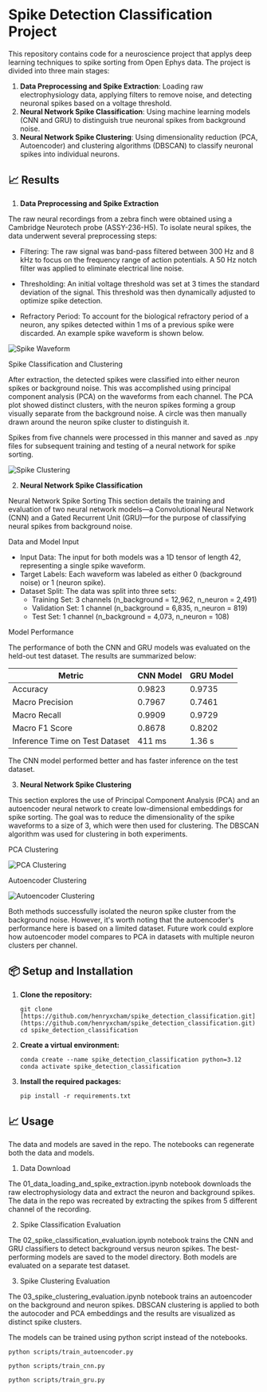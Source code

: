 # Spike Detection Classification Project

This repository contains code for a neuroscience project that applys deep learning techniques to spike sorting from Open Ephys data. The project is divided into three main stages:

1.  **Data Preprocessing and Spike Extraction**: Loading raw electrophysiology data, applying filters to remove noise, and detecting neuronal spikes based on a voltage threshold.
2.  **Neural Network Spike Classification**: Using machine learning models (CNN and GRU) to distinguish true neuronal spikes from background noise.
3.  **Neural Network Spike Clustering**: Using dimensionality reduction (PCA, Autoencoder) and clustering algorithms (DBSCAN) to classify neuronal spikes into individual neurons.

## 📈 Results

1. **Data Preprocessing and Spike Extraction** 

The raw neural recordings from a zebra finch were obtained using a Cambridge Neurotech probe (ASSY-236-H5). To isolate neural spikes, the data underwent several preprocessing steps:

- Filtering: The raw signal was band-pass filtered between 300 Hz and 8 kHz to focus on the frequency range of action potentials. A 50 Hz notch filter was applied to eliminate electrical line noise.

- Thresholding: An initial voltage threshold was set at 3 times the standard deviation of the signal. This threshold was then dynamically adjusted to optimize spike detection.

- Refractory Period: To account for the biological refractory period of a neuron, any spikes detected within 1 ms of a previous spike were discarded. An example spike waveform is shown below.

![Spike Waveform](images/spike_waveform.png)

Spike Classification and Clustering

After extraction, the detected spikes were classified into either neuron spikes or background noise. This was accomplished using principal component analysis (PCA) on the waveforms from each channel. The PCA plot showed distinct clusters, with the neuron spikes forming a group visually separate from the background noise. A circle was then manually drawn around the neuron spike cluster to distinguish it.

Spikes from five channels were processed in this manner and saved as .npy files for subsequent training and testing of a neural network for spike sorting.

![Spike Clustering](images/manual_clustering.png)

2. **Neural Network Spike Classification**

Neural Network Spike Sorting
This section details the training and evaluation of two neural network models—a Convolutional Neural Network (CNN) and a Gated Recurrent Unit (GRU)—for the purpose of classifying neural spikes from background noise.

Data and Model Input

- Input Data: The input for both models was a 1D tensor of length 42, representing a single spike waveform.
- Target Labels: Each waveform was labeled as either 0 (background noise) or 1 (neuron spike).
- Dataset Split: The data was split into three sets:
  - Training Set: 3 channels (n_background = 12,962, n_neuron = 2,491)
  - Validation Set: 1 channel (n_background = 6,835, n_neuron = 819)
  - Test Set: 1 channel (n_background = 4,073, n_neuron = 108)

Model Performance

The performance of both the CNN and GRU models was evaluated on the held-out test dataset. The results are summarized below:

Metric | CNN Model | GRU Model
--- | --- | ---
Accuracy | 0.9823 | 0.9735
Macro Precision | 0.7967 | 0.7461
Macro Recall | 0.9909 | 0.9729
Macro F1 Score | 0.8678 | 0.8202
Inference Time on Test Dataset | 411 ms | 1.36 s

The CNN model performed better and has faster inference on the test dataset.

3. **Neural Network Spike Clustering**

This section explores the use of Principal Component Analysis (PCA) and an autoencoder neural network to create low-dimensional embeddings for spike sorting. The goal was to reduce the dimensionality of the spike waveforms to a size of 3, which were then used for clustering. The DBSCAN algorithm was used for clustering in both experiments.

PCA Clustering

![PCA Clustering](/images/pca_clustering.png)

Autoencoder Clustering

![Autoencoder Clustering](/images/autoencoder_clustering.png)

Both methods successfully isolated the neuron spike cluster from the background noise. However, it's worth noting that the autoencoder's performance here is based on a limited dataset. Future work could explore how autoencoder model compares to PCA in datasets with multiple neuron clusters per channel.

## 📦 Setup and Installation

1.  **Clone the repository:**
    ```
    git clone [https://github.com/henryxcham/spike_detection_classification.git](https://github.com/henryxcham/spike_detection_classification.git)
    cd spike_detection_classification
    ```
2.  **Create a virtual environment:**
    ```
    conda create --name spike_detection_classification python=3.12
    conda activate spike_detection_classification
    ```
3.  **Install the required packages:**
    ```
    pip install -r requirements.txt
    ```

## 📈 Usage

The data and models are saved in the repo. The notebooks can regenerate both the data and models.

1. Data Download

 The 01_data_loading_and_spike_extraction.ipynb notebook downloads the raw electrophysiology data and extract the neuron and background spikes. The data in the repo was recreated by extracting the spikes from 5 different channel of the recording.

2. Spike Classification Evaluation

 The 02_spike_classification_evaluation.ipynb notebook trains the CNN and GRU classifiers to detect background versus neuron spikes. The best-performing models are saved to the model directory. Both models are evaluated on a separate test dataset.

3. Spike Clustering Evaluation

 The 03_spike_clustering_evaluation.ipynb notebook trains an autoencoder on the background and neuron spikes. DBSCAN clustering is applied to both the autocoder and PCA embeddings and the results are visualized as distinct spike clusters.

 The models can be trained using python script instead of the notebooks.

 `python scripts/train_autoencoder.py`

 `python scripts/train_cnn.py`

 `python scripts/train_gru.py`

